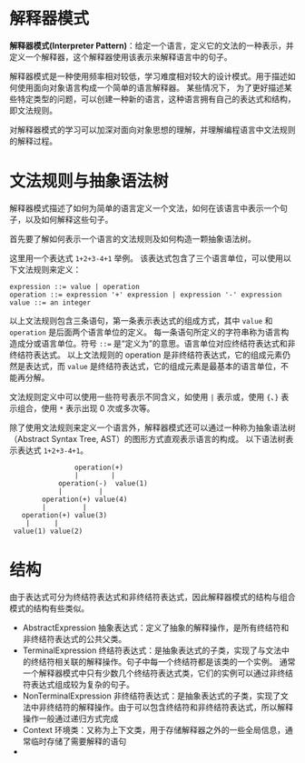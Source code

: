 # 解释器模式

**解释器模式(Interpreter Pattern)**：给定一个语言，定义它的文法的一种表示，并定义一个解释器，这个解释器使用该表示来解释语言中的句子。

解释器模式是一种使用频率相对较低，学习难度相对较大的设计模式。用于描述如何使用面向对象语言构成一个简单的语言解释器。
某些情况下， 为了更好描述某些特定类型的问题，可以创建一种新的语言，这种语言拥有自己的表达式和结构，即文法规则。

对解释器模式的学习可以加深对面向对象思想的理解，并理解编程语言中文法规则的解释过程。

# 文法规则与抽象语法树

解释器模式描述了如何为简单的语言定义一个文法，如何在该语言中表示一个句子，以及如何解释这些句子。

首先要了解如何表示一个语言的文法规则及如何构造一颗抽象语法树。

这里用一个表达式 `1+2+3-4+1` 举例。
该表达式包含了三个语言单位，可以使用以下文法规则来定义：

```
expression ::= value | operation
operation ::= expression '+' expression | expression '-' expression
value ::= an integer
```

以上文法规则包含三条语句，第一条表示表达式的组成方式，其中 `value` 和 `operation` 是后面两个语言单位的定义。
每一条语句所定义的字符串称为语言构造成分或语言单位。符号 `::=` 是“定义为”的意思。语言单位对应终结符表达式和非终结符表达式。
以上文法规则的 operation 是非终结符表达式，它的组成元素仍然是表达式，而 `value` 是终结符表达式，它的组成元素是最基本的语言单位，不能再分解。

文法规则定义中可以使用一些符号表示不同含义，如使用 `|` 表示或，使用 `{`、`}` 表示组合，使用 `*` 表示出现 0 次或多次等。

除了使用文法规则来定义一个语言外，解释器模式还可以通过一种称为抽象语法树（Abstract Syntax Tree, AST）的图形方式直观表示语言的构成。
以下语法树表示表达式 `1+2+3-4+1`。

```
                operation(+)
                |        |
            operation(-)  value(1)
            |         |
        operation(+) value(4)
        |         |
   operation(+) value(3)
    |      |        
 value(1) value(2)
```

# 结构

由于表达式可分为终结符表达式和非终结符表达式，因此解释器模式的结构与组合模式的结构有些类似。

- AbstractExpression 抽象表达式：定义了抽象的解释操作，是所有终结符和非终结符表达式的公共父类。
- TerminalExpression 终结符表达式：是抽象表达式的子类，实现了与文法中的终结符相关联的解释操作。句子中每一个终结符都是该类的一个实例。
  通常一个解释器模式中只有少数几个终结符表达式类，它们的实例可以通过非终结符表达式组成较为复杂的句子。
- NonTerminalExpression 非终结符表达式：是抽象表达式的子类，实现了文法中非终结符的解释操作。由于可以包含终结符和非终结符表达式，所以解释操作一般通过递归方式完成
- Context 环境类：又称为上下文类，用于存储解释器之外的一些全局信息，通常临时存储了需要解释的语句
- 
